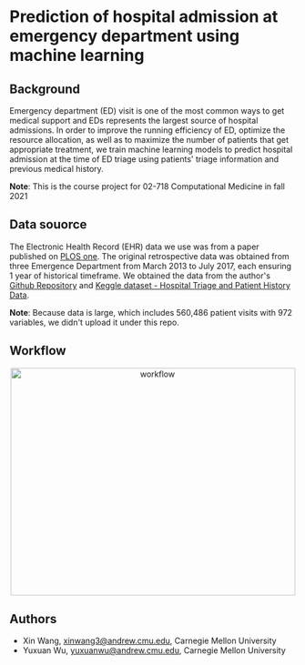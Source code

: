# Prediction of hospital admission at emergency department using machine learning


## Background
Emergency department (ED) visit is one of the most common ways to get medical support and EDs represents the largest source of hospital admissions. In order to improve the running efficiency of ED, optimize the resource allocation, as well as to maximize the number of patients that get appropriate treatment, we train machine learning models to predict hospital admission at the time of ED triage using patients' triage information and previous medical history.

**Note**: This is the course project for 02-718 Computational Medicine in fall 2021


## Data souorce
The Electronic Health Record (EHR) data we use was from a paper published on [PLOS one](https://doi.org/10.1371/journal.pone.0201016). The original retrospective data was obtained from three Emergence Department from March 2013 to July 2017, each ensuring 1 year of historical timeframe. We obtained the data from the author's [Github Repository](https://github.com/yaleemmlc/admissionprediction) and [Keggle dataset - Hospital Triage and Patient History Data](https://www.kaggle.com/maalonahospital-triage-and-history-data-top-variables/data). 

**Note**: Because data is large, which includes 560,486 patient visits with 972 variables, we didn't upload it under this repo.


## Workflow

<p align="center">
    <img src="https://github.com/yuxuanwu17/proj4CM/blob/WX/Workflow.png" height="400" width="500" alt = "workflow"/>
</p>

## Authors
* Xin Wang, xinwang3@andrew.cmu.edu, Carnegie Mellon University
* Yuxuan Wu, yuxuanwu@andrew.cmu.edu, Carnegie Mellon University

